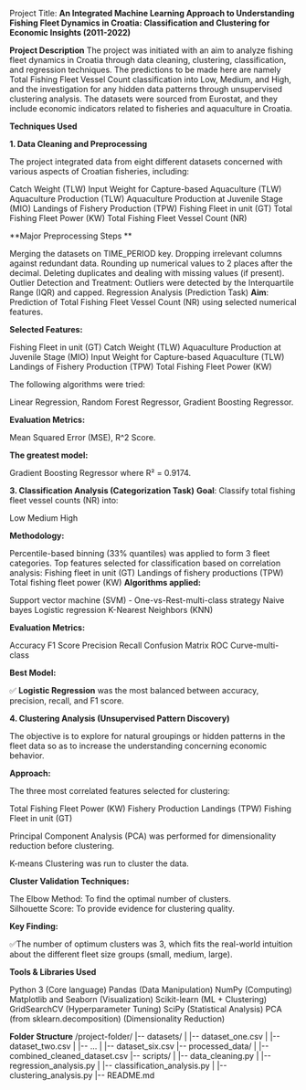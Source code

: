 Project Title: **An Integrated Machine Learning Approach to Understanding Fishing Fleet Dynamics in Croatia: Classification and Clustering for Economic Insights (2011-2022)**


**Project Description**
The project was initiated with an aim to analyze fishing fleet dynamics in Croatia through data cleaning, clustering, classification, and regression techniques. The predictions to be made here are namely Total Fishing Fleet Vessel Count classification into Low, Medium, and High, and the investigation for any hidden data patterns through unsupervised clustering analysis. The datasets were sourced from Eurostat, and they include economic indicators related to fisheries and aquaculture in Croatia.

**Techniques Used**

**1. Data Cleaning and Preprocessing**

The project integrated data from eight different datasets concerned with various aspects of Croatian fisheries, including:

Catch Weight (TLW)
Input Weight for Capture-based Aquaculture (TLW)
Aquaculture Production (TLW)
Aquaculture Production at Juvenile Stage (MIO)
Landings of Fishery Production (TPW)
Fishing Fleet in unit (GT)
Total Fishing Fleet Power (KW)
Total Fishing Fleet Vessel Count (NR)

**Major Preprocessing Steps **

Merging the datasets on TIME_PERIOD key.
Dropping irrelevant columns against redundant data.
Rounding up numerical values to 2 places after the decimal.
Deleting duplicates and dealing with missing values (if present). 
Outlier Detection and Treatment: Outliers were detected by the Interquartile Range (IQR) and capped.
Regression Analysis (Prediction Task)
**Aim**: Prediction of Total Fishing Fleet Vessel Count (NR) using selected numerical features.

**Selected Features:**

Fishing Fleet in unit (GT)
Catch Weight (TLW) 
Aquaculture Production at Juvenile Stage (MIO)
Input Weight for Capture-based Aquaculture (TLW)
Landings of Fishery Production (TPW)
Total Fishing Fleet Power (KW)

The following algorithms were tried:

Linear Regression,
Random Forest Regressor,
Gradient Boosting Regressor.


**Evaluation Metrics:**

Mean Squared Error (MSE), 
R^2 Score.

**The greatest model:**

Gradient Boosting Regressor where R² = 0.9174.

**3. Classification Analysis (Categorization Task)**
**Goal**: Classify total fishing fleet vessel counts (NR) into:

Low
Medium
High

**Methodology:**

Percentile-based binning (33% quantiles) was applied to form 3 fleet categories.
Top features selected for classification based on correlation analysis:
Fishing fleet in unit (GT)
Landings of fishery productions (TPW)
Total fishing fleet power (KW)
**Algorithms applied:**

Support vector machine (SVM) - One-vs-Rest-multi-class strategy
Naive bayes
Logistic regression
K-Nearest Neighbors (KNN)

**Evaluation Metrics:**

Accuracy
F1 Score
Precision
Recall
Confusion Matrix
ROC Curve-multi-class

**Best Model:**

✅ **Logistic Regression** was the most balanced between accuracy, precision, recall, and F1 score.

**4. Clustering Analysis (Unsupervised Pattern Discovery)**

 The objective is to explore for natural groupings or hidden patterns in the fleet data so as to increase the understanding concerning economic behavior. 

**Approach:**

The three most correlated features selected for clustering:

Total Fishing Fleet Power (KW)
Fishery Production Landings (TPW)
Fishing Fleet in unit (GT)

Principal Component Analysis (PCA) was performed for dimensionality reduction before clustering.

K-means Clustering was run to cluster the data.

**Cluster Validation Techniques:**

The Elbow Method: To find the optimal number of clusters.  
Silhouette Score: To provide evidence for clustering quality.  

**Key Finding:**

✅The number of optimum clusters was 3, which fits the real-world intuition about the different fleet size groups (small, medium, large).

**Tools & Libraries Used**

Python 3 (Core language)
Pandas (Data Manipulation)
NumPy (Computing)
Matplotlib and Seaborn (Visualization)
Scikit-learn (ML + Clustering)
GridSearchCV (Hyperparameter Tuning)
SciPy (Statistical Analysis)
PCA (from sklearn.decomposition) (Dimensionality Reduction)

**Folder Structure**
/project-folder/
|-- datasets/
|   |-- dataset_one.csv
|   |-- dataset_two.csv
|   |-- ...
|   |-- dataset_six.csv
|-- processed_data/
|   |-- combined_cleaned_dataset.csv
|-- scripts/
|   |-- data_cleaning.py
|   |-- regression_analysis.py
|   |-- classification_analysis.py
|   |-- clustering_analysis.py
|-- README.md
